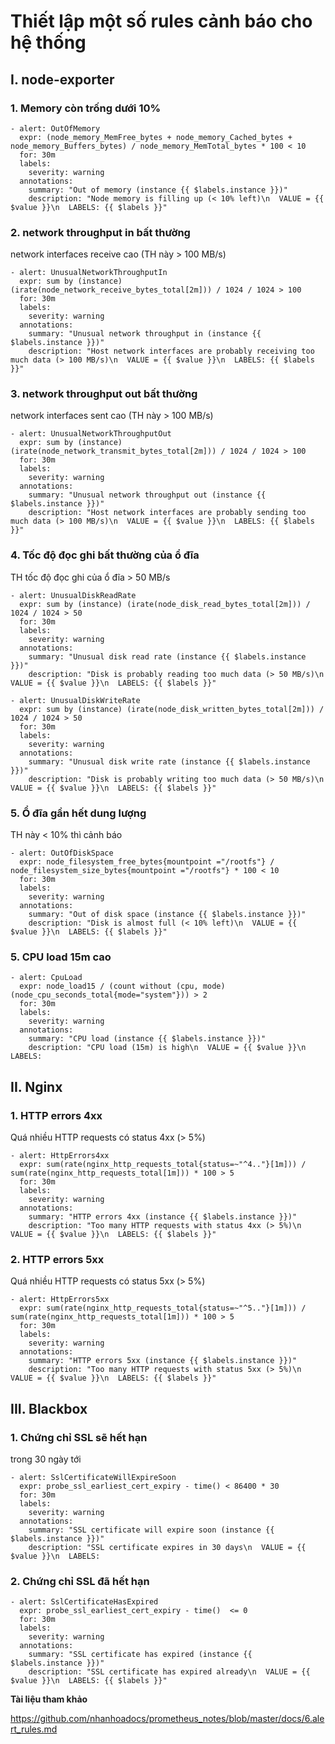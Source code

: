 # Thiết lập một số rules cảnh báo cho hệ thống 

## I. node-exporter

### 1. Memory còn trống dưới 10%

```
- alert: OutOfMemory
  expr: (node_memory_MemFree_bytes + node_memory_Cached_bytes + node_memory_Buffers_bytes) / node_memory_MemTotal_bytes * 100 < 10
  for: 30m
  labels:
    severity: warning
  annotations:
    summary: "Out of memory (instance {{ $labels.instance }})"
    description: "Node memory is filling up (< 10% left)\n  VALUE = {{ $value }}\n  LABELS: {{ $labels }}"
```

### 2. network throughput in bất thường 

network interfaces receive cao (TH này > 100 MB/s)

```
- alert: UnusualNetworkThroughputIn
  expr: sum by (instance) (irate(node_network_receive_bytes_total[2m])) / 1024 / 1024 > 100
  for: 30m
  labels:
    severity: warning
  annotations:
    summary: "Unusual network throughput in (instance {{ $labels.instance }})"
    description: "Host network interfaces are probably receiving too much data (> 100 MB/s)\n  VALUE = {{ $value }}\n  LABELS: {{ $labels }}"
```

### 3. network throughput out bất thường 

network interfaces sent cao (TH này > 100 MB/s)

```
- alert: UnusualNetworkThroughputOut
  expr: sum by (instance) (irate(node_network_transmit_bytes_total[2m])) / 1024 / 1024 > 100
  for: 30m
  labels:
    severity: warning
  annotations:
    summary: "Unusual network throughput out (instance {{ $labels.instance }})"
    description: "Host network interfaces are probably sending too much data (> 100 MB/s)\n  VALUE = {{ $value }}\n  LABELS: {{ $labels }}"
```

### 4. Tốc độ đọc ghi bất thường của ổ đĩa 

TH tốc độ đọc ghi của ổ đĩa > 50 MB/s

```
- alert: UnusualDiskReadRate
  expr: sum by (instance) (irate(node_disk_read_bytes_total[2m])) / 1024 / 1024 > 50
  for: 30m
  labels:
    severity: warning
  annotations:
    summary: "Unusual disk read rate (instance {{ $labels.instance }})"
    description: "Disk is probably reading too much data (> 50 MB/s)\n  VALUE = {{ $value }}\n  LABELS: {{ $labels }}"

- alert: UnusualDiskWriteRate
  expr: sum by (instance) (irate(node_disk_written_bytes_total[2m])) / 1024 / 1024 > 50
  for: 30m
  labels:
    severity: warning
  annotations:
    summary: "Unusual disk write rate (instance {{ $labels.instance }})"
    description: "Disk is probably writing too much data (> 50 MB/s)\n  VALUE = {{ $value }}\n  LABELS: {{ $labels }}"
```

### 5. Ổ đĩa gần hết dung lượng 

TH này < 10% thì cảnh báo 

```
- alert: OutOfDiskSpace
  expr: node_filesystem_free_bytes{mountpoint ="/rootfs"} / node_filesystem_size_bytes{mountpoint ="/rootfs"} * 100 < 10
  for: 30m
  labels:
    severity: warning
  annotations:
    summary: "Out of disk space (instance {{ $labels.instance }})"
    description: "Disk is almost full (< 10% left)\n  VALUE = {{ $value }}\n  LABELS: {{ $labels }}"
```

### 5. CPU load 15m cao 

```
- alert: CpuLoad
  expr: node_load15 / (count without (cpu, mode) (node_cpu_seconds_total{mode="system"})) > 2
  for: 30m
  labels:
    severity: warning
  annotations:
    summary: "CPU load (instance {{ $labels.instance }})"
    description: "CPU load (15m) is high\n  VALUE = {{ $value }}\n  LABELS: 
```

## II. Nginx

### 1. HTTP errors 4xx

Quá nhiều HTTP requests có status 4xx (> 5%)

```
- alert: HttpErrors4xx
  expr: sum(rate(nginx_http_requests_total{status=~"^4.."}[1m])) / sum(rate(nginx_http_requests_total[1m])) * 100 > 5
  for: 30m
  labels:
    severity: warning
  annotations:
    summary: "HTTP errors 4xx (instance {{ $labels.instance }})"
    description: "Too many HTTP requests with status 4xx (> 5%)\n  VALUE = {{ $value }}\n  LABELS: {{ $labels }}"
```

### 2. HTTP errors 5xx

Quá nhiều HTTP requests có status 5xx (> 5%)

```
- alert: HttpErrors5xx
  expr: sum(rate(nginx_http_requests_total{status=~"^5.."}[1m])) / sum(rate(nginx_http_requests_total[1m])) * 100 > 5
  for: 30m
  labels:
    severity: warning
  annotations:
    summary: "HTTP errors 5xx (instance {{ $labels.instance }})"
    description: "Too many HTTP requests with status 5xx (> 5%)\n  VALUE = {{ $value }}\n  LABELS: {{ $labels }}"
```

## III. Blackbox

### 1. Chứng chỉ SSL sẽ hết hạn

trong 30 ngày tới 

```
- alert: SslCertificateWillExpireSoon
  expr: probe_ssl_earliest_cert_expiry - time() < 86400 * 30
  for: 30m
  labels:
    severity: warning
  annotations:
    summary: "SSL certificate will expire soon (instance {{ $labels.instance }})"
    description: "SSL certificate expires in 30 days\n  VALUE = {{ $value }}\n  LABELS:
```

### 2.  Chứng chỉ SSL đã hết hạn

```
- alert: SslCertificateHasExpired
  expr: probe_ssl_earliest_cert_expiry - time()  <= 0
  for: 30m
  labels:
    severity: warning
  annotations:
    summary: "SSL certificate has expired (instance {{ $labels.instance }})"
    description: "SSL certificate has expired already\n  VALUE = {{ $value }}\n  LABELS: {{ $labels }}"
```

**Tài liệu tham khảo**

https://github.com/nhanhoadocs/prometheus_notes/blob/master/docs/6.alert_rules.md